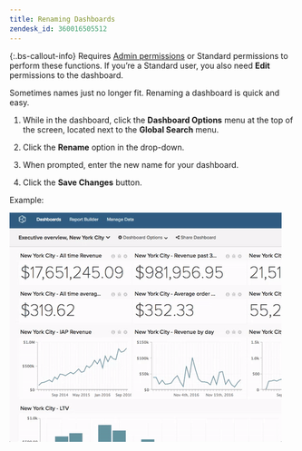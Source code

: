 ```yaml
---
title: Renaming Dashboards
zendesk_id: 360016505512
---
```


{:.bs-callout-info}
Requires [Admin permissions](../../administrator/user-management/user-management.md) or Standard permissions to perform these functions. If you’re a Standard user, you also need **Edit** permissions to the dashboard.

Sometimes names just no longer fit. Renaming a dashboard is quick and easy.

1. While in the dashboard, click the **Dashboard Options** menu at the top of the screen, located next to the **Global Search** menu.

1. Click the **Rename** option in the drop-down.

1. When prompted, enter the new name for your dashboard.

1. Click the **Save Changes** button.

Example:

![rename dashboard](../../assets/Nov-23-2016_15-53-57.gif)
